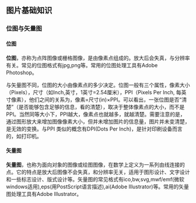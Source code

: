 ## 图片基础知识

### 位图与矢量图
#### 位图
**位图**，亦称为点阵图像或栅格图像，是由像素点组成的。放大后会失真，与分辨率有关。常见的位图格式有jpg,png等。常用的位图处理工具有Adobe Photoshop。

与矢量图不同，位图的大小由像素点的多少决定。位图一般有三个属性，像素大小（Pixels），尺寸（如Inch,英寸，1英寸=2.54厘米），PPI（Pixels Per Inch, 每英寸像素），他们之间的关系为，像素=尺寸(in)×PPI。可以看出，一张位图是否“清楚”（是否能够包含足够的信息，看的清楚），取决于整体像素点的大小，而不是PPI。当然同等大小下，PPI越大，像素点也就越多，就越清楚。需要注意的是，通过图形放大来增加图像像素大小，但并未增加图片的信息量，图片并未变清楚，是无效的变换。与PPI 类似的概念有DPI(Dots Per Inch)，是针对印刷设备而言的，如打印机。

#### 矢量图
**矢量图**，也称为面向对象的图像或绘图图像，在数学上定义为一系列由线连接的点。它的特点是放大后图像不会失真，和分辨率无关，适用于图形设计、文字设计和一些标志设计、版式设计等。矢量图的常见格式有ico,bw,svg,mwf/emf(微软windows适用),eps(用PostScript语言描述),ai(Adobe Illustrator)等。常用的矢量图处理工具有Adobe Illustrator。




